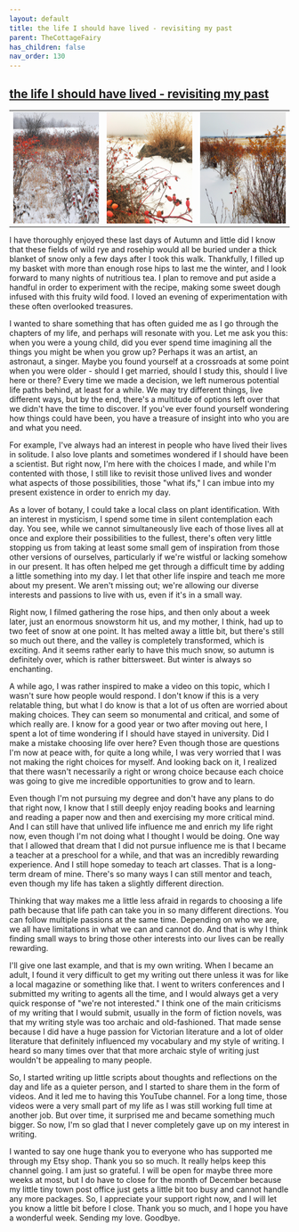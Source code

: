 ```yaml
---
layout: default
title: the life I should have lived - revisiting my past
parent: TheCottageFairy
has_children: false
nav_order: 130
---
```


## [the life I should have lived - revisiting my past](https://www.youtube.com/watch?v=g6iq1RfcA0Q)

<div>
<table align="center">
	<tr>
		<td align="center">
			<img src="../../posters/the_life_I_should_have_lived_-_revisiting_my_past-[g6iq1RfcA0Q]/generated_00.png" height="200" width="200"/>
		</td>
		<td align="center">
			<img src="../../posters/the_life_I_should_have_lived_-_revisiting_my_past-[g6iq1RfcA0Q]/generated_01.png" height="200" width="200"/>
		</td>
		<td align="center">
			<img src="../../posters/the_life_I_should_have_lived_-_revisiting_my_past-[g6iq1RfcA0Q]/generated_02.png" height="200" width="200"/>
		</td>
	</tr>
</table>
</div>

I have thoroughly enjoyed these last days of Autumn and little did I know that these fields of wild rye and rosehip would all be buried under a thick blanket of snow only a few days after I took this walk. Thankfully, I filled up my basket with more than enough rose hips to last me the winter, and I look forward to many nights of nutritious tea. I plan to remove and put aside a handful in order to experiment with the recipe, making some sweet dough infused with this fruity wild food. I loved an evening of experimentation with these often overlooked treasures.

I wanted to share something that has often guided me as I go through the chapters of my life, and perhaps will resonate with you. Let me ask you this: when you were a young child, did you ever spend time imagining all the things you might be when you grow up? Perhaps it was an artist, an astronaut, a singer. Maybe you found yourself at a crossroads at some point when you were older - should I get married, should I study this, should I live here or there? Every time we made a decision, we left numerous potential life paths behind, at least for a while. We may try different things, live different ways, but by the end, there's a multitude of options left over that we didn't have the time to discover. If you've ever found yourself wondering how things could have been, you have a treasure of insight into who you are and what you need.

For example, I've always had an interest in people who have lived their lives in solitude. I also love plants and sometimes wondered if I should have been a scientist. But right now, I'm here with the choices I made, and while I'm contented with those, I still like to revisit those unlived lives and wonder what aspects of those possibilities, those "what ifs," I can imbue into my present existence in order to enrich my day.

As a lover of botany, I could take a local class on plant identification. With an interest in mysticism, I spend some time in silent contemplation each day. You see, while we cannot simultaneously live each of those lives all at once and explore their possibilities to the fullest, there's often very little stopping us from taking at least some small gem of inspiration from those other versions of ourselves, particularly if we're wistful or lacking somehow in our present. It has often helped me get through a difficult time by adding a little something into my day. I let that other life inspire and teach me more about my present. We aren't missing out; we're allowing our diverse interests and passions to live with us, even if it's in a small way.

Right now, I filmed gathering the rose hips, and then only about a week later, just an enormous snowstorm hit us, and my mother, I think, had up to two feet of snow at one point. It has melted away a little bit, but there's still so much out there, and the valley is completely transformed, which is exciting. And it seems rather early to have this much snow, so autumn is definitely over, which is rather bittersweet. But winter is always so enchanting.

A while ago, I was rather inspired to make a video on this topic, which I wasn't sure how people would respond. I don't know if this is a very relatable thing, but what I do know is that a lot of us often are worried about making choices. They can seem so monumental and critical, and some of which really are. I know for a good year or two after moving out here, I spent a lot of time wondering if I should have stayed in university. Did I make a mistake choosing life over here? Even though those are questions I'm now at peace with, for quite a long while, I was very worried that I was not making the right choices for myself. And looking back on it, I realized that there wasn't necessarily a right or wrong choice because each choice was going to give me incredible opportunities to grow and to learn.

Even though I'm not pursuing my degree and don't have any plans to do that right now, I know that I still deeply enjoy reading books and learning and reading a paper now and then and exercising my more critical mind. And I can still have that unlived life influence me and enrich my life right now, even though I'm not doing what I thought I would be doing. One way that I allowed that dream that I did not pursue influence me is that I became a teacher at a preschool for a while, and that was an incredibly rewarding experience. And I still hope someday to teach art classes. That is a long-term dream of mine. There's so many ways I can still mentor and teach, even though my life has taken a slightly different direction.

Thinking that way makes me a little less afraid in regards to choosing a life path because that life path can take you in so many different directions. You can follow multiple passions at the same time. Depending on who we are, we all have limitations in what we can and cannot do. And that is why I think finding small ways to bring those other interests into our lives can be really rewarding.

I'll give one last example, and that is my own writing. When I became an adult, I found it very difficult to get my writing out there unless it was for like a local magazine or something like that. I went to writers conferences and I submitted my writing to agents all the time, and I would always get a very quick response of "we're not interested." I think one of the main criticisms of my writing that I would submit, usually in the form of fiction novels, was that my writing style was too archaic and old-fashioned. That made sense because I did have a huge passion for Victorian literature and a lot of older literature that definitely influenced my vocabulary and my style of writing. I heard so many times over that that more archaic style of writing just wouldn't be appealing to many people.

So, I started writing up little scripts about thoughts and reflections on the day and life as a quieter person, and I started to share them in the form of videos. And it led me to having this YouTube channel. For a long time, those videos were a very small part of my life as I was still working full time at another job. But over time, it surprised me and became something much bigger. So now, I'm so glad that I never completely gave up on my interest in writing.

I wanted to say one huge thank you to everyone who has supported me through my Etsy shop. Thank you so so much. It really helps keep this channel going. I am just so grateful. I will be open for maybe three more weeks at most, but I do have to close for the month of December because my little tiny town post office just gets a little bit too busy and cannot handle any more packages. So, I appreciate your support right now, and I will let you know a little bit before I close. Thank you so much, and I hope you have a wonderful week. Sending my love. Goodbye.